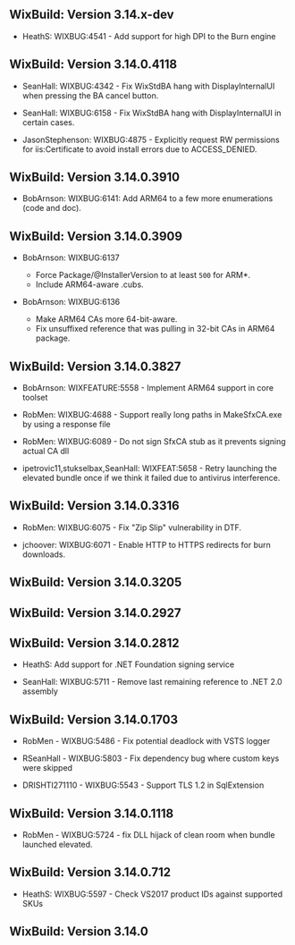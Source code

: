 ## WixBuild: Version 3.14.x-dev

* HeathS: WIXBUG:4541 - Add support for high DPI to the Burn engine

## WixBuild: Version 3.14.0.4118

* SeanHall: WIXBUG:4342 - Fix WixStdBA hang with DisplayInternalUI when pressing the BA cancel button.

* SeanHall: WIXBUG:6158 - Fix WixStdBA hang with DisplayInternalUI in certain cases.

* JasonStephenson: WIXBUG:4875 - Explicitly request RW permissions for iis:Certificate to avoid install errors due to ACCESS_DENIED.

## WixBuild: Version 3.14.0.3910

* BobArnson: WIXBUG:6141: Add ARM64 to a few more enumerations (code and doc).

## WixBuild: Version 3.14.0.3909

* BobArnson: WIXBUG:6137
  - Force Package/@InstallerVersion to at least `500` for ARM*.
  - Include ARM64-aware .cubs.

* BobArnson: WIXBUG:6136
  - Make ARM64 CAs more 64-bit-aware.
  - Fix unsuffixed reference that was pulling in 32-bit CAs in ARM64 package.

## WixBuild: Version 3.14.0.3827

* BobArnson: WIXFEATURE:5558 - Implement ARM64 support in core toolset

* RobMen: WIXBUG:4688 - Support really long paths in MakeSfxCA.exe by using a response file

* RobMen: WIXBUG:6089 - Do not sign SfxCA stub as it prevents signing actual CA dll

* ipetrovic11,stukselbax,SeanHall: WIXFEAT:5658 - Retry launching the elevated bundle once if we think it failed due to antivirus interference.

## WixBuild: Version 3.14.0.3316

* RobMen: WIXBUG:6075 - Fix "Zip Slip" vulnerability in DTF.

* jchoover: WIXBUG:6071 - Enable HTTP to HTTPS redirects for burn downloads.

## WixBuild: Version 3.14.0.3205

## WixBuild: Version 3.14.0.2927

## WixBuild: Version 3.14.0.2812

* HeathS: Add support for .NET Foundation signing service

* SeanHall: WIXBUG:5711 - Remove last remaining reference to .NET 2.0 assembly

## WixBuild: Version 3.14.0.1703

* RobMen - WIXBUG:5486 - Fix potential deadlock with VSTS logger

* RSeanHall - WIXBUG:5803 - Fix dependency bug where custom keys were skipped

* DRISHTI271110 - WIXBUG:5543 - Support TLS 1.2 in SqlExtension

## WixBuild: Version 3.14.0.1118

* RobMen - WIXBUG:5724 - fix DLL hijack of clean room when bundle launched elevated.

## WixBuild: Version 3.14.0.712

* HeathS: WIXBUG:5597 - Check VS2017 product IDs against supported SKUs

## WixBuild: Version 3.14.0
